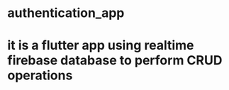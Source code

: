 # authentication_app
# it is a flutter app using realtime firebase database to perform CRUD operations

